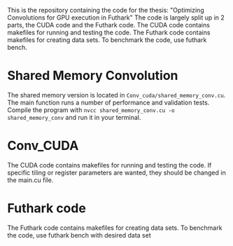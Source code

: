 This is the repository containing the code for the thesis: "Optimizing Convolutions for GPU execution in Futhark"
The code is largely split up in 2 parts, the CUDA code and the Futhark code.
The CUDA code contains makefiles for running and testing the code. 
The Futhark code contains makefiles for creating data sets. To benchmark the code, use futhark bench.

# Shared Memory Convolution
The shared memory version is located in ``Conv_cuda/shared_memory_conv.cu``. The main function runs a number of performance and validation tests. Compile the program with ``nvcc shared_memory_conv.cu -o shared_memory_conv`` and run it in your terminal.
# Conv_CUDA
The CUDA code contains makefiles for running and testing the code. If specific tiling or register parameters are wanted, they should be changed in the main.cu file.
# Futhark code
The Futhark code contains makefiles for creating data sets. To benchmark the code, use futhark bench with desired data set
